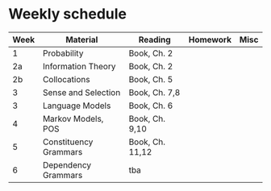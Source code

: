 # Weekly schedule
|Week   	|   Material	|   Reading	|   Homework	|   Misc	|
|---	|---	|---	|---	|---	|
|   1	|   Probability	|   Book, Ch. 2	|   	|   	|
|   2a	|   Information Theory	|   Book, Ch. 2	|   	|   	|
|   2b	|   Collocations	|   Book, Ch. 5	|   	|   	|
|   3	|   Sense and Selection	|   Book, Ch. 7,8	|   	|   	|
|   3	|   Language Models	|   Book, Ch. 6	|   	|   	|
|   4	|   Markov Models, POS	|   Book, Ch. 9,10	|   	|   	|
|   5	|   Constituency Grammars	|   Book, Ch. 11,12	|   	|   	|
|   6	|   Dependency Grammars	|   tba	|   	|   	|